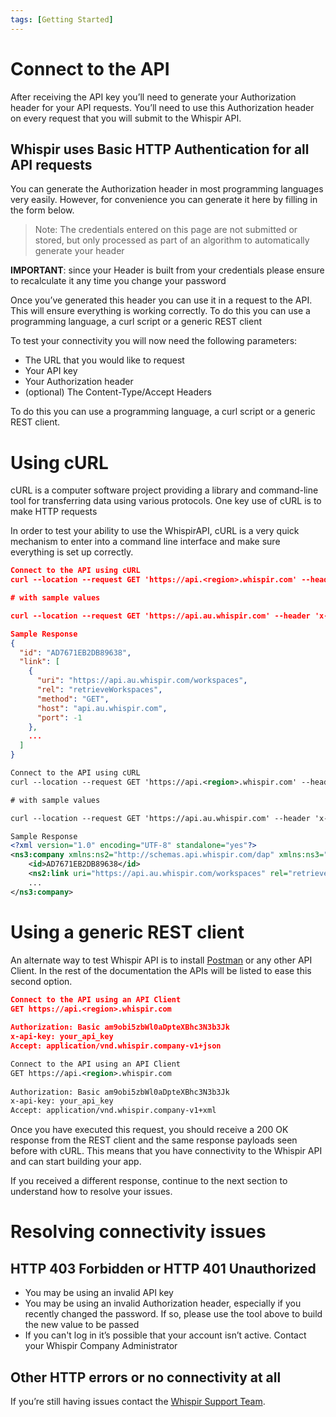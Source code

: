```yaml
---
tags: [Getting Started]
---
```


# Connect to the API

After receiving the API key you’ll need to generate your Authorization header for your API requests. You’ll need to use this Authorization header on every request that you will submit to the Whispir API.

## Whispir uses Basic HTTP Authentication for all API requests

You can generate the Authorization header in most programming languages very easily. However, for convenience you can generate it here by filling in the form below.

> Note: The credentials entered on this page are not submitted or stored, but only processed as part of an algorithm to automatically generate your header

**IMPORTANT**: since your Header is built from your credentials please ensure to recalculate it any time you change your password

Once you’ve generated this header you can use it in a request to the API. This will ensure everything is working correctly. To do this you can use a programming language, a curl script or a generic REST client

To test your connectivity you will now need the following parameters:

- The URL that you would like to request
- Your API key
- Your Authorization header
- (optional) The Content-Type/Accept Headers

To do this you can use a programming language, a curl script or a generic REST client.

# Using cURL

cURL is a computer software project providing a library and command-line tool for transferring data using various protocols. One key use of cURL is to make HTTP requests

In order to test your ability to use the WhispirAPI, cURL is a very quick mechanism to enter into a command line interface and make sure everything is set up correctly.

```JSON
Connect to the API using cURL
curl --location --request GET 'https://api.<region>.whispir.com' --header 'x-api-key: YOUR-API-KEY' --header 'Authorization: YOUR-AUTH-HEADER' --header 'Accept: application/vnd.whispir.company-v1+json'

# with sample values

curl --location --request GET 'https://api.au.whispir.com' --header 'x-api-key: 89aUAtBusdfohhZI6zoFNasd89023rsdf3X3h44c' --header 'Authorization: Basic am9obi5zbWl0aDpteXBhc3N3b3Jk' --header 'Accept: application/vnd.whispir.company-v1+json'

Sample Response
{
  "id": "AD7671EB2DB89638",
  "link": [
    {
      "uri": "https://api.au.whispir.com/workspaces",
      "rel": "retrieveWorkspaces",
      "method": "GET",
      "host": "api.au.whispir.com",
      "port": -1
    },
    ...
  ]
}
```

```XML
Connect to the API using cURL
curl --location --request GET 'https://api.<region>.whispir.com' --header 'x-api-key: YOUR-API-KEY' --header 'Authorization: YOUR-AUTH-HEADER' --header 'Accept: application/vnd.whispir.company-v1+xml'

# with sample values

curl --location --request GET 'https://api.au.whispir.com' --header 'x-api-key: 89aUAtBusdfohhZI6zoFNasd89023rsdf3X3h44c' --header 'Authorization: Basic am9obi5zbWl0aDpteXBhc3N3b3Jk' --header 'Accept: application/vnd.whispir.company-v1+xml'

Sample Response
<?xml version="1.0" encoding="UTF-8" standalone="yes"?>
<ns3:company xmlns:ns2="http://schemas.api.whispir.com/dap" xmlns:ns3="http://schemas.api.whispir.com">
    <id>AD7671EB2DB89638</id>
    <ns2:link uri="https://api.au.whispir.com/workspaces" rel="retrieveWorkspaces" method="GET"/>
    ...
</ns3:company>
```

# Using a generic REST client

An alternate way to test Whispir API is to install [Postman](https://www.postman.com/) or any other API Client. In the rest of the documentation the APIs will be listed to ease this second option.

```JSON
Connect to the API using an API Client
GET https://api.<region>.whispir.com
 
Authorization: Basic am9obi5zbWl0aDpteXBhc3N3b3Jk
x-api-key: your_api_key
Accept: application/vnd.whispir.company-v1+json
```
```XML
Connect to the API using an API Client
GET https://api.<region>.whispir.com
 
Authorization: Basic am9obi5zbWl0aDpteXBhc3N3b3Jk
x-api-key: your_api_key
Accept: application/vnd.whispir.company-v1+xml
```

Once you have executed this request, you should receive a 200 OK response from the REST client and the same response payloads seen before with cURL. This means that you have connectivity to the Whispir API and can start building your app.

If you received a different response, continue to the next section to understand how to resolve your issues.

# Resolving connectivity issues

## HTTP 403 Forbidden or HTTP 401 Unauthorized

- You may be using an invalid API key
- You may be using an invalid Authorization header, especially if you recently changed the password. If so, please use the tool above to build the new value to be passed
- If you can't log in it’s possible that your account isn’t active. Contact your Whispir Company Administrator

## Other HTTP errors or no connectivity at all

If you’re still having issues contact the [Whispir Support Team](mailto:support@whispir.com).
